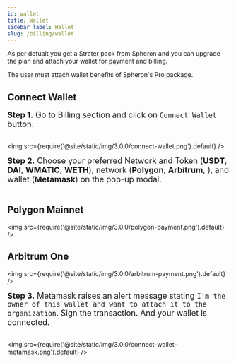```yaml
---
id: wallet
title: Wallet
sidebar_label: Wallet
slug: /billing/wallet
---
```


As per defualt you get a Strater pack from Spheron and you can upgrade the plan and attach your wallet for payment and billing. 

The user must attach wallet benefits of Spheron's Pro package.

## Connect Wallet

<font size="4"> <b>Step 1.</b> Go to Billing section and click on <code>Connect Wallet</code> button. </font> <br/><br/>

<img src={require('@site/static/img/3.0.0/connect-wallet.png').default} />

<font size="4"> <b>Step 2.</b> Choose your preferred Network and Token (<b>USDT</b>, <b>DAI</b>, <b>WMATIC</b>, <b>WETH</b>), network (<b>Polygon</b>, <b>Arbitrum</b>, ), and wallet (<b>Metamask</b>) on the pop-up modal.</font> <br/><br/>

## Polygon Mainnet
<img src={require('@site/static/img/3.0.0/polygon-payment.png').default} />

## Arbitrum One
<img src={require('@site/static/img/3.0.0/arbitrum-payment.png').default} />

<font size="4"> <b>Step 3.</b> Metamask raises an alert message stating <code>I'm the owner of this wallet and want to attach it to the organization</code>. Sign the transaction. And your wallet is connected. </font> <br/><br/>

<img src={require('@site/static/img/3.0.0/connect-wallet-metamask.png').default} />